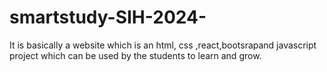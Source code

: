 # smartstudy-SIH-2024-
It is basically a website which is an html, css ,react,bootsrapand javascript project which can be used by the students to learn and grow.
